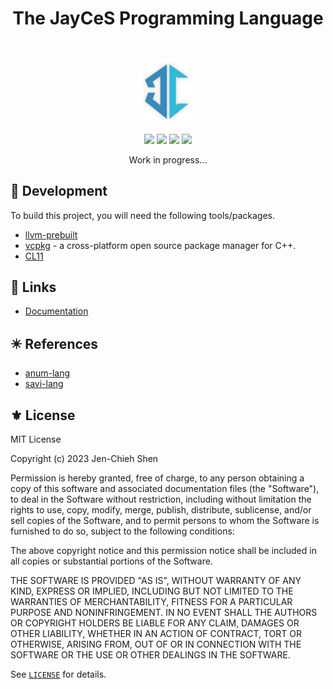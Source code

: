 <h1 align="center">The JayCeS Programming Language</h1></br>

<p align="center">
<img src="media/logo.png" width="20%" height="20%"/>
</p>

<p align="center">
<a href="https://github.com/jayces-lang/jayces/actions/workflows/build.yml"><img src="https://github.com/jayces-lang/jayces/actions/workflows/build.yml/badge.svg"></a>
<a href="https://github.com/jayces-lang/jayces/actions/workflows/docs.yml"><img src="https://github.com/jayces-lang/jayces/actions/workflows/docs.yml/badge.svg"></a>
<a href="https://makeapullrequest.com"><img src="https://img.shields.io/badge/PRs-welcome-brightgreen.svg"></a>
<a href="./LICENSE"><img src="https://img.shields.io/badge/License-MIT-green.svg"></a>
</p>

<p align="center">
Work in progress...
</p>

## 🔧 Development

To build this project, you will need the following tools/packages.

- [llvm-prebuilt](https://github.com/awakecoding/llvm-prebuilt)
- [vcpkg](https://vcpkg.io/) - a cross-platform open source package manager for C++.
- [CL11](https://github.com/CLIUtils/CLI11)

## 🔗 Links

- [Documentation](https://jayces-lang.github.io/)

## ✴️ References

- [anum-lang](https://github.com/amun-lang)
- [savi-lang](https://github.com/savi-lang)

## ⚜️ License

MIT License

Copyright (c) 2023 Jen-Chieh Shen

Permission is hereby granted, free of charge, to any person obtaining a copy
of this software and associated documentation files (the "Software"), to deal
in the Software without restriction, including without limitation the rights
to use, copy, modify, merge, publish, distribute, sublicense, and/or sell
copies of the Software, and to permit persons to whom the Software is
furnished to do so, subject to the following conditions:

The above copyright notice and this permission notice shall be included in all
copies or substantial portions of the Software.

THE SOFTWARE IS PROVIDED "AS IS", WITHOUT WARRANTY OF ANY KIND, EXPRESS OR
IMPLIED, INCLUDING BUT NOT LIMITED TO THE WARRANTIES OF MERCHANTABILITY,
FITNESS FOR A PARTICULAR PURPOSE AND NONINFRINGEMENT. IN NO EVENT SHALL THE
AUTHORS OR COPYRIGHT HOLDERS BE LIABLE FOR ANY CLAIM, DAMAGES OR OTHER
LIABILITY, WHETHER IN AN ACTION OF CONTRACT, TORT OR OTHERWISE, ARISING FROM,
OUT OF OR IN CONNECTION WITH THE SOFTWARE OR THE USE OR OTHER DEALINGS IN THE
SOFTWARE.

See [`LICENSE`](./LICENSE) for details.
